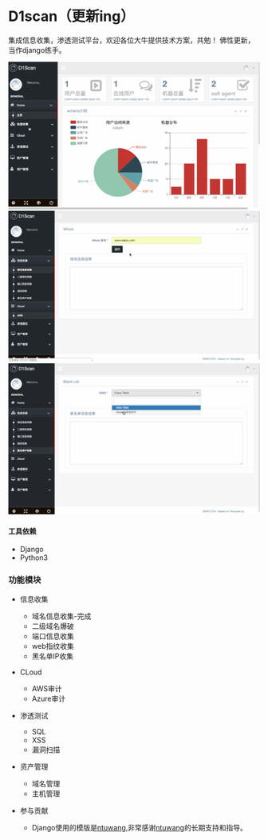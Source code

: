 # D1scan（更新ing）
集成信息收集，渗透测试平台，欢迎各位大牛提供技术方案，共勉！
佛性更新，当作django练手。

![image](https://github.com/DisMeo/d1scan/blob/master/blob/2.gif)
![image](https://github.com/DisMeo/d1scan/blob/master/blob/1.gif)
![image](https://github.com/DisMeo/d1scan/blob/master/blob/3.gif)
#### 工具依赖
* Django
* Python3

### 功能模块
+ 信息收集
    - 域名信息收集-完成
    - 二级域名爆破
    - 端口信息收集
    - web指纹收集
    - 黑名单IP收集

+ CLoud
    - AWS审计
    - Azure审计

+ 渗透测试
    - SQL
    - XSS
    - 漏洞扫描

+ 资产管理
    - 域名管理
    - 主机管理　　　　　　　

+ 参与贡献
    - Django使用的模版是[ntuwang](https://github.com/ntuwang),非常感谢[ntuwang](https://github.com/ntuwang)的长期支持和指导。
